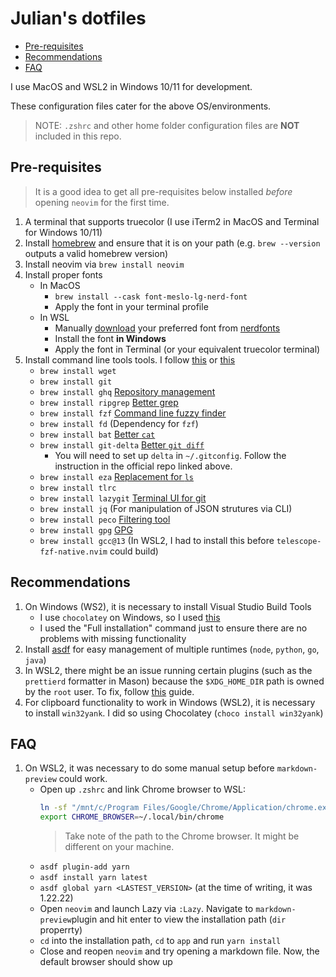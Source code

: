 # Julian's dotfiles

- [Pre-requisites](#pre-requisites)
- [Recommendations](#recommendations)
- [FAQ](#faq)

I use MacOS and WSL2 in Windows 10/11 for development.

These configuration files cater for the above OS/environments.

> NOTE: `.zshrc` and other home folder configuration files are **NOT** included in this repo.

## Pre-requisites

> It is a good idea to get all pre-requisites below installed _before_ opening `neovim` for the first time.

1. A terminal that supports truecolor (I use iTerm2 in MacOS and Terminal for Windows 10/11)
2. Install [homebrew](https://brew.sh/) and ensure that it is on your path (e.g. `brew --version` outputs a valid homebrew version)
3. Install neovim via `brew install neovim`
4. Install proper fonts
   - In MacOS
     - `brew install --cask font-meslo-lg-nerd-font`
     - Apply the font in your terminal profile
   - In WSL
     - Manually [download](https://www.nerdfonts.com/font-downloads) your preferred font from [nerdfonts](https://www.nerdfonts.com/)
     - Install the font **in Windows**
     - Apply the font in Terminal (or your equivalent truecolor terminal)
5. Install command line tools tools. I follow [this](https://www.youtube.com/watch?v=mmqDYw9C30I) or [this](https://bit.ly/49I5eqU&v=mmqDYw9C30I)
   - `brew install wget`
   - `brew install git`
   - `brew install ghq` [Repository management](https://github.com/x-motemen/ghq)
   - `brew install ripgrep` [Better grep](https://github.com/BurntSushi/ripgrep/tree/master)
   - `brew install fzf` [Command line fuzzy finder](https://github.com/junegunn/fzf)
   - `brew install fd` (Dependency for `fzf`)
   - `brew install bat` [Better `cat`](https://github.com/sharkdp/bat)
   - `brew install git-delta` [Better `git diff`](https://github.com/dandavison/delta)
     - You will need to set up `delta` in `~/.gitconfig`. Follow the instruction in the official repo linked above.
   - `brew install eza` [Replacement for `ls`](https://github.com/eza-community/eza)
   - `brew install tlrc`
   - `brew install lazygit` [Terminal UI for git](https://github.com/jesseduffield/lazygit)
   - `brew install jq` (For manipulation of JSON strutures via CLI)
   - `brew install peco` [Filtering tool](https://peco.github.io/)
   - `brew install gpg` [GPG](https://gnupg.org/)
   - `brew install gcc@13` (In WSL2, I had to install this before `telescope-fzf-native.nvim` could build)

## Recommendations

1. On Windows (WS2), it is necessary to install Visual Studio Build Tools
   - I use `chocolatey` on Windows, so I used [this](https://community.chocolatey.org/packages/visualstudio2022buildtools)
   - I used the "Full installation" command just to ensure there are no problems with missing functionality
2. Install [asdf](https://asdf-vm.com/) for easy management of multiple runtimes (`node`, `python`, `go`, `java`)
3. In WSL2, there might be an issue running certain plugins (such as the `prettierd` formatter in Mason) because the `$XDG_HOME_DIR` path is owned by the `root` user. To fix, follow [this](https://github.com/microsoft/WSL/issues/10846#issuecomment-1840548054) guide.
4. For clipboard functionality to work in Windows (WSL2), it is necessary to install `win32yank`. I did so using Chocolatey (`choco install win32yank`)

## FAQ

1. On WSL2, it was necessary to do some manual setup before `markdown-preview` could work.
   - Open up `.zshrc` and link Chrome browser to WSL:
     ```bash
     ln -sf "/mnt/c/Program Files/Google/Chrome/Application/chrome.exe" ~/.local/bin/chrome
     export CHROME_BROWSER=~/.local/bin/chrome
     ```
     > Take note of the path to the Chrome browser. It might be different on your machine.
   - `asdf plugin-add yarn`
   - `asdf install yarn latest`
   - `asdf global yarn <LASTEST_VERSION>` (at the time of writing, it was 1.22.22)
   - Open `neovim` and launch Lazy via `:Lazy`. Navigate to `markdown-preview`plugin and hit enter to view the installation path (`dir` properrty)
   - `cd` into the installation path, `cd` to `app` and run `yarn install`
   - Close and reopen `neovim` and try opening a markdown file. Now, the default browser should show up
